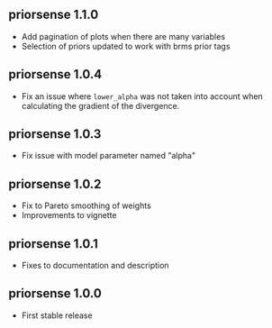 priorsense 1.1.0
---
+ Add pagination of plots when there are many variables
+ Selection of priors updated to work with brms prior tags

priorsense 1.0.4
---
+ Fix an issue where `lower_alpha` was not taken into account when
  calculating the gradient of the divergence.

priorsense 1.0.3
---
+ Fix issue with model parameter named "alpha"

priorsense 1.0.2
---
+ Fix to Pareto smoothing of weights
+ Improvements to vignette

priorsense 1.0.1
---
+ Fixes to documentation and description

priorsense 1.0.0
---
+ First stable release

